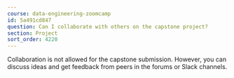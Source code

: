 ```yaml
---
course: data-engineering-zoomcamp
id: 5a491cd847
question: Can I collaborate with others on the capstone project?
section: Project
sort_order: 4220
---
```


Collaboration is not allowed for the capstone submission. However, you can discuss ideas and get feedback from peers in the forums or Slack channels.

